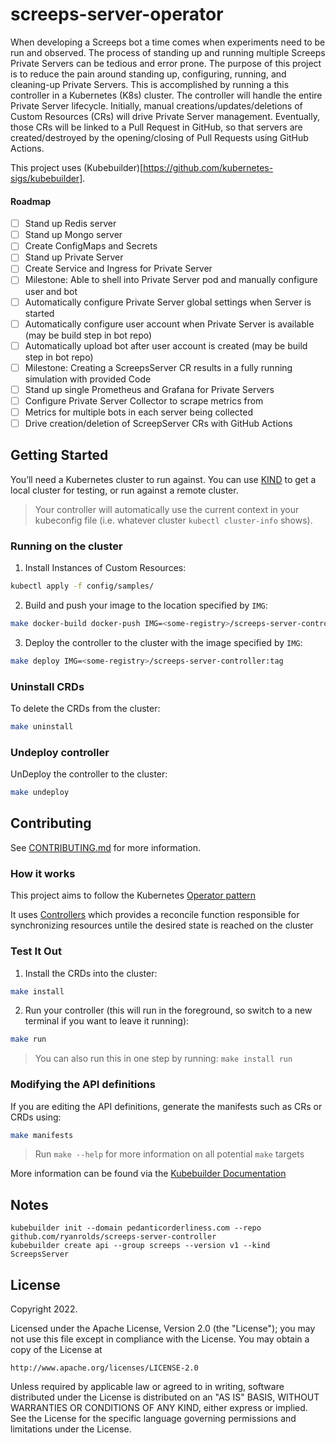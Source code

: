 # screeps-server-operator

When developing a Screeps bot a time comes when experiments need to be run and observed. The process of standing up
and running multiple Screeps Private Servers can be tedious and error prone. The purpose of this project is to reduce
the pain around standing up, configuring, running, and cleaning-up Private Servers. This is accomplished by running a
this controller in a Kubernetes (K8s) cluster. The controller will handle the entire Private Server lifecycle.
Initially, manual creations/updates/deletions of Custom Resources (CRs) will drive Private Server management.
Eventually, those CRs will be linked to a Pull Request in GitHub, so that servers are created/destroyed by the
opening/closing of Pull Requests using GitHub Actions.

This project uses (Kubebuilder)[https://github.com/kubernetes-sigs/kubebuilder].

#### Roadmap

- [ ] Stand up Redis server
- [ ] Stand up Mongo server
- [ ] Create ConfigMaps and Secrets
- [ ] Stand up Private Server
- [ ] Create Service and Ingress for Private Server
- [ ] Milestone: Able to shell into Private Server pod and manually configure user and bot
- [ ] Automatically configure Private Server global settings when Server is started
- [ ] Automatically configure user account when Private Server is available (may be build step in bot repo)
- [ ] Automatically upload bot after user account is created (may be build step in bot repo)
- [ ] Milestone: Creating a ScreepsServer CR results in a fully running simulation with provided Code
- [ ] Stand up single Prometheus and Grafana for Private Servers
- [ ] Configure Private Server Collector to scrape metrics from 
- [ ] Metrics for multiple bots in each server being collected
- [ ] Drive creation/deletion of ScreepServer CRs with GitHub Actions
 
## Getting Started

You’ll need a Kubernetes cluster to run against. You can use [KIND](https://sigs.k8s.io/kind) to get a local cluster for testing, or run against a remote cluster.

> Your controller will automatically use the current context in your kubeconfig file (i.e. whatever cluster `kubectl cluster-info` shows).

### Running on the cluster

1. Install Instances of Custom Resources:

```sh
kubectl apply -f config/samples/
```

2. Build and push your image to the location specified by `IMG`:
	
```sh
make docker-build docker-push IMG=<some-registry>/screeps-server-controller:tag
```
	
3. Deploy the controller to the cluster with the image specified by `IMG`:

```sh
make deploy IMG=<some-registry>/screeps-server-controller:tag
```

### Uninstall CRDs

To delete the CRDs from the cluster:

```sh
make uninstall
```

### Undeploy controller

UnDeploy the controller to the cluster:

```sh
make undeploy
```

## Contributing

See [CONTRIBUTING.md](CONTRIBUTING.md) for more information.

### How it works

This project aims to follow the Kubernetes [Operator pattern](https://kubernetes.io/docs/concepts/extend-kubernetes/operator/)

It uses [Controllers](https://kubernetes.io/docs/concepts/architecture/controller/) 
which provides a reconcile function responsible for synchronizing resources untile the desired state is reached on the cluster 

### Test It Out

1. Install the CRDs into the cluster:

```sh
make install
```

2. Run your controller (this will run in the foreground, so switch to a new terminal if you want to leave it running):

```sh
make run
```

> You can also run this in one step by running: `make install run`

### Modifying the API definitions

If you are editing the API definitions, generate the manifests such as CRs or CRDs using:

```sh
make manifests
```

> Run `make --help` for more information on all potential `make` targets

More information can be found via the [Kubebuilder Documentation](https://book.kubebuilder.io/introduction.html)

## Notes

```
kubebuilder init --domain pedanticorderliness.com --repo github.com/ryanrolds/screeps-server-controller
kubebuilder create api --group screeps --version v1 --kind ScreepsServer
```

## License

Copyright 2022.

Licensed under the Apache License, Version 2.0 (the "License");
you may not use this file except in compliance with the License.
You may obtain a copy of the License at

    http://www.apache.org/licenses/LICENSE-2.0

Unless required by applicable law or agreed to in writing, software
distributed under the License is distributed on an "AS IS" BASIS,
WITHOUT WARRANTIES OR CONDITIONS OF ANY KIND, either express or implied.
See the License for the specific language governing permissions and
limitations under the License.
